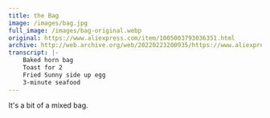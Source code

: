 ```yaml
---
title: the Bag
image: /images/bag.jpg
full_image: /images/bag-original.webp
original: https://www.aliexpress.com/item/1005003793036351.html
archive: http://web.archive.org/web/20220223200935/https://www.aliexpress.com/item/1005003793036351.html
transcript: |-
    Baked horn bag
    Toast for 2
    Fried Sunny side up egg
    3-minute seafood
---
```

<!-- I guess the horn's out of the bag on this one. -->
It's a bit of a mixed bag.
